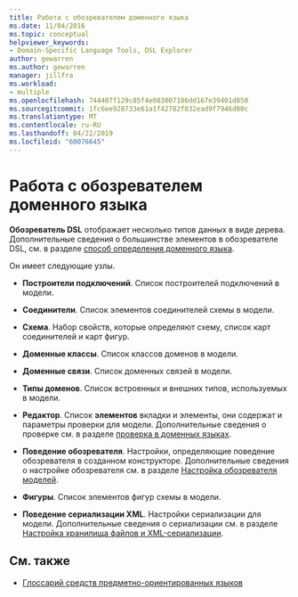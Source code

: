 ```yaml
---
title: Работа с обозревателем доменного языка
ms.date: 11/04/2016
ms.topic: conceptual
helpviewer_keywords:
- Domain-Specific Language Tools, DSL Explorer
author: gewarren
ms.author: gewarren
manager: jillfra
ms.workload:
- multiple
ms.openlocfilehash: 744407f129c85f4e083007186dd167e39401d850
ms.sourcegitcommit: 1fc6ee928733e61a1f42782f832ead9f7946d00c
ms.translationtype: MT
ms.contentlocale: ru-RU
ms.lasthandoff: 04/22/2019
ms.locfileid: "60076645"
---
```

# <a name="working-with-the-domain-specific-language-explorer"></a>Работа с обозревателем доменного языка
**Обозреватель DSL** отображает несколько типов данных в виде дерева. Дополнительные сведения о большинстве элементов в обозревателе DSL, см. в разделе [способ определения доменного языка](../modeling/how-to-define-a-domain-specific-language.md).

 Он имеет следующие узлы.

- **Построители подключений**. Список построителей подключений в модели.

- **Соединители**. Список элементов соединителей схемы в модели.

- **Схема**. Набор свойств, которые определяют схему, список карт соединителей и карт фигур.

- **Доменные классы**. Список классов доменов в модели.

- **Доменные связи**. Список доменных связей в модели.

- **Типы доменов**. Список встроенных и внешних типов, используемых в модели.

- **Редактор**. Список **элементов** вкладки и элементы, они содержат и параметры проверки для модели. Дополнительные сведения о проверке см. в разделе [проверка в доменных языках](../modeling/validation-in-a-domain-specific-language.md).

- **Поведение обозревателя**. Настройки, определяющие поведение обозревателя в созданном конструкторе. Дополнительные сведения о настройке обозревателя см. в разделе [Настройка обозревателя моделей](../modeling/customizing-the-model-explorer.md).

- **Фигуры**. Список элементов фигур схемы в модели.

- **Поведение сериализации XML**. Настройки сериализации для модели. Дополнительные сведения о сериализации см. в разделе [Настройка хранилища файлов и XML-сериализации](../modeling/customizing-file-storage-and-xml-serialization.md).

## <a name="see-also"></a>См. также

- [Глоссарий средств предметно-ориентированных языков](https://msdn.microsoft.com/ca5e84cb-a315-465c-be24-76aa3df276aa)
